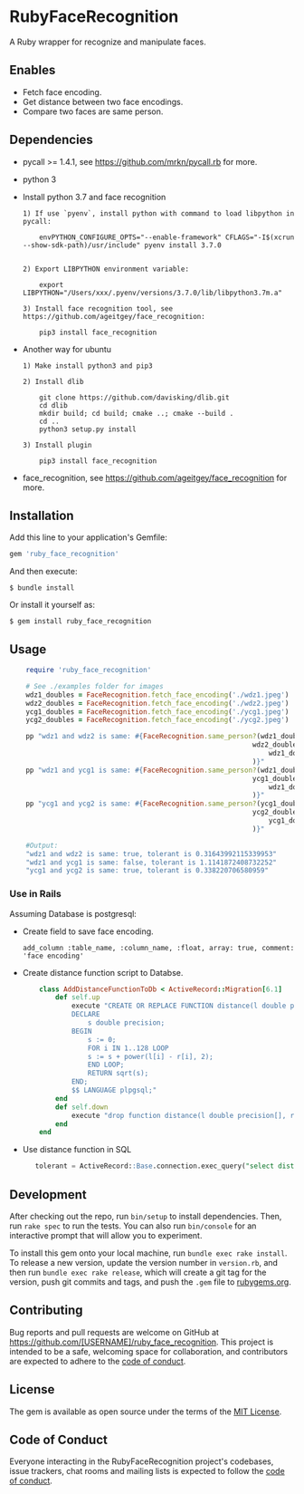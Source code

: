 # RubyFaceRecognition

A Ruby wrapper for recognize and manipulate faces.  

## Enables

  * Fetch face encoding.    
  * Get distance between two face encodings.  
  * Compare two faces are same person.  

## Dependencies

 - pycall >= 1.4.1, see https://github.com/mrkn/pycall.rb for more.

 - python 3
    
  * Install python 3.7 and face recognition

        1) If use `pyenv`, install python with command to load libpython in pycall:

            envPYTHON_CONFIGURE_OPTS="--enable-framework" CFLAGS="-I$(xcrun --show-sdk-path)/usr/include" pyenv install 3.7.0


        2) Export LIBPYTHON environment variable:

            export LIBPYTHON="/Users/xxx/.pyenv/versions/3.7.0/lib/libpython3.7m.a"

        3) Install face recognition tool, see https://github.com/ageitgey/face_recognition:

            pip3 install face_recognition

  * Another way for ubuntu

        1) Make install python3 and pip3

        2) Install dlib
        
            git clone https://github.com/davisking/dlib.git
            cd dlib
            mkdir build; cd build; cmake ..; cmake --build .
            cd ..
            python3 setup.py install

        3) Install plugin

            pip3 install face_recognition

 - face_recognition, see https://github.com/ageitgey/face_recognition for more.

## Installation

Add this line to your application's Gemfile:

```ruby
gem 'ruby_face_recognition'
```

And then execute:

    $ bundle install

Or install it yourself as:

    $ gem install ruby_face_recognition

## Usage

```ruby
    require 'ruby_face_recognition'

    # See ./examples folder for images
    wdz1_doubles = FaceRecognition.fetch_face_encoding('./wdz1.jpeg')
    wdz2_doubles = FaceRecognition.fetch_face_encoding('./wdz2.jpeg')
    ycg1_doubles = FaceRecognition.fetch_face_encoding('./ycg1.jpeg')
    ycg2_doubles = FaceRecognition.fetch_face_encoding('./ycg2.jpeg')

    pp "wdz1 and wdz2 is same: #{FaceRecognition.same_person?(wdz1_doubles,
                                                            wdz2_doubles)}, tolerant is #{FaceRecognition.get_tolerant(
                                                                wdz1_doubles, wdz2_doubles
                                                            )}"
    pp "wdz1 and ycg1 is same: #{FaceRecognition.same_person?(wdz1_doubles,
                                                            ycg1_doubles)}, tolerant is #{FaceRecognition.get_tolerant(
                                                                wdz1_doubles, ycg1_doubles
                                                            )}"
    pp "ycg1 and ycg2 is same: #{FaceRecognition.same_person?(ycg1_doubles,
                                                            ycg2_doubles)}, tolerant is #{FaceRecognition.get_tolerant(
                                                                ycg1_doubles, ycg2_doubles
                                                            )}"

    #Output:
    "wdz1 and wdz2 is same: true, tolerant is 0.31643992115339953"
    "wdz1 and ycg1 is same: false, tolerant is 1.1141872408732252"
    "ycg1 and ycg2 is same: true, tolerant is 0.338220706580959"

```

### Use in Rails

Assuming Database is postgresql: 

  - Create field to save face encoding.   

    `add_column :table_name, :column_name, :float, array: true, comment: 'face encoding'`  

  - Create distance function script to Databse.   

    ```ruby
        class AddDistanceFunctionToDb < ActiveRecord::Migration[6.1]
            def self.up
                execute "CREATE OR REPLACE FUNCTION distance(l double precision[], r double precision[]) RETURNS double precision AS $$
                DECLARE
                    s double precision;
                BEGIN
                    s := 0;
                    FOR i IN 1..128 LOOP
                    s := s + power(l[i] - r[i], 2);
                    END LOOP;
                    RETURN sqrt(s);
                END;
                $$ LANGUAGE plpgsql;"
            end
            def self.down
                execute "drop function distance(l double precision[], r double precision[]) cascade"
            end
        end

    ```  

  - Use distance function in SQL  

    ```sql
       tolerant = ActiveRecord::Base.connection.exec_query("select distance(ARRAY#{face_encoding1}, ARRAY#{face_encoding2})").rows[0][0]
    ```  

## Development

After checking out the repo, run `bin/setup` to install dependencies. Then, run `rake spec` to run the tests. You can also run `bin/console` for an interactive prompt that will allow you to experiment.

To install this gem onto your local machine, run `bundle exec rake install`. To release a new version, update the version number in `version.rb`, and then run `bundle exec rake release`, which will create a git tag for the version, push git commits and tags, and push the `.gem` file to [rubygems.org](https://rubygems.org).

## Contributing

Bug reports and pull requests are welcome on GitHub at https://github.com/[USERNAME]/ruby_face_recognition. This project is intended to be a safe, welcoming space for collaboration, and contributors are expected to adhere to the [code of conduct](https://github.com/[USERNAME]/ruby_face_recognition/blob/master/CODE_OF_CONDUCT.md).


## License

The gem is available as open source under the terms of the [MIT License](https://opensource.org/licenses/MIT).

## Code of Conduct

Everyone interacting in the RubyFaceRecognition project's codebases, issue trackers, chat rooms and mailing lists is expected to follow the [code of conduct](https://github.com/[USERNAME]/ruby_face_recognition/blob/master/CODE_OF_CONDUCT.md).
